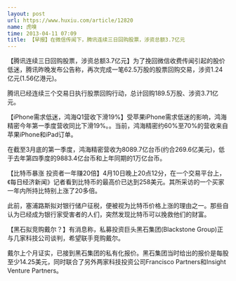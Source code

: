 ```yaml
---
layout: post
url: https://www.huxiu.com/article/12820
name: 虎嗅
time: 2013-04-11 07:09
title: 【早报】在微信传闻下，腾讯连续三日回购股票，涉资总额3.7亿元
---
```

【腾讯连续三日回购股票，涉资总额3.7亿元】为了挽回微信收费传闻引起的股价低迷，腾讯昨晚发布公告称，再次完成一笔62.5万股的股票回购交易，涉资1.24亿元(1.56亿港元)。

腾讯已经连续三个交易日执行股票回购行动，总计回购189.5万股、涉资3.71亿元。

【iPhone需求低迷，鸿海Q1营收下滑19%】受苹果iPhone需求低迷的影响，鸿海精密今年第一季度营收同比下滑19%。。当前，鸿海精密约60%至70%的营收来自苹果iPhone和iPad订单。

在截至3月底的第一季度，鸿海精密营收为8089.7亿台币(约合269.6亿美元)，低于去年第四季度的9883.4亿台币和上年同期的1万亿台币。

【比特币暴涨 投资者一年赚20倍】4月10日晚上20点12分，在一个交易平台上，《每日经济新闻》记者看到比特币的最高价已达到258美元。其所采访的一个买家一年内所持比特别上涨了20多倍。

此前，塞浦路斯拟对银行储户征税，便被视为比特币价格上涨的理由之一。那些自认为已经成为银行家受害者的人们，突然发现比特币可以挽救他们的财富。

【黑石拟竞购戴尔？】有消息称，私募投资巨头黑石集团(Blackstone Group)正与几家科技公司谈判，希望联手竞购戴尔。

戴尔上个月证实，已接到黑石集团的私有化报价。黑石集团当时给出的报价是每股至少14.25美元，同时联合了另外两家科技投资公司Francisco Partners和Insight Venture Partners。


